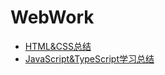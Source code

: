 # WebWork

* [HTML&CSS总结](./HTML%26CSSSummary.md)  
* [JavaScript&TypeScript学习总结](./JavaScript%26TypeScriptSummary.md)  
